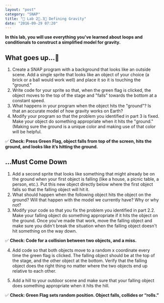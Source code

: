 ```yaml
---
layout: "post"
category: "SNAP"
title: "🍂 Lab 2⃣.3⃣ Defining Gravity"
date: "2016-09-29 07:20"
---
```


**In this lab, you will use everything you've learned about loops and conditionals to construct a simplified model for gravity.**

## What goes up...🐶
1. Create a SNAP program with a background that looks like an outside scene. Add a single sprite that looks like an object of your choice (a brick or a ball would work well) and place it so it is touching the "ground."
2. Write code for your sprite so that, when the green flag is clicked, the object moves to the top of the stage and "falls" towards the bottom at a constant speed.
3. What happens in your program when the object hits the "ground"? Is that an accurate model of how gravity works on Earth?
4. Modify your program so that the problem you identified in part 3 is fixed. Make your object do something appropriate when it hits the "ground." (Making sure the ground is a unique color and making use of that color will be helpful.

✅ **Check: Press Green Flag, object falls from top of the screen, hits the ground, and looks like it’s hitting the ground.**

## ...Must Come Down
1. Add a second sprite that looks like something that might already be on the ground when your first object is falling (like a house, a picnic table, a person, etc.). Put this new object directly below where the first object falls so that the falling object will hit it.
2. What should happen when the following object hits the object on the ground? Will that happen with the model we currently have? Why or why not?
3. Modify your code so that you fix the problem you identified in part 2.2. Make your falling object do something appropriate if it hits the object on the ground. Once you've made that work, move the falling object and make sure you didn't break the situation when the falling object doesn't hit something on the way down.

✅ **Check: Code for a collision between two objects, and a miss.**

4. Add code so that both objects move to a random x coordinate every time the green flag is clicked. The falling object should be at the top of the stage, and the other object at the bottom. Verify that the falling object does the right thing no matter where the two objects end up relative to each other.

5. Add a hill to your outdoor scene and make sure that your falling object does something appropriate when it hits the hill.

✅ **Check: Green Flag sets random position. Object falls, collides or “rolls.”**
